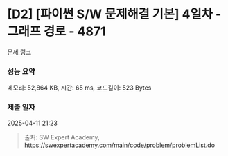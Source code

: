 # [D2] [파이썬 S/W 문제해결 기본] 4일차 - 그래프 경로 - 4871 

[문제 링크](https://swexpertacademy.com/main/code/problem/problemDetail.do?contestProbId=AWTQaUvqQdUDFAVT) 

### 성능 요약

메모리: 52,864 KB, 시간: 65 ms, 코드길이: 523 Bytes

### 제출 일자

2025-04-11 21:23



> 출처: SW Expert Academy, https://swexpertacademy.com/main/code/problem/problemList.do